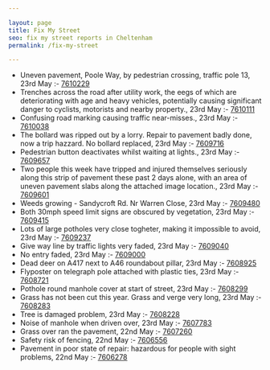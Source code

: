 ```yaml
---

layout: page
title: Fix My Street
seo: fix my street reports in Cheltenham
permalink: /fix-my-street

---
```


<!-- fix_marker starts -->

- Uneven pavement, Poole Way, by pedestrian crossing, traffic pole 13, 23rd May :- [7610229](https://www.fixmystreet.com/report/7610229)
- Trenches across the road after utility work, the eegs of which are deteriorating with age and heavy vehicles, potentially causing significant danger to cyclists, motorists and nearby property., 23rd May :- [7610111](https://www.fixmystreet.com/report/7610111)
- Confusing road marking causing traffic near-misses., 23rd May :- [7610038](https://www.fixmystreet.com/report/7610038)
- The bollard was ripped out by a lorry. Repair to pavement badly done, now a trip hazzard. No bollard replaced, 23rd May :- [7609716](https://www.fixmystreet.com/report/7609716)
- Pedestrian button deactivates whilst waiting at lights., 23rd May :- [7609657](https://www.fixmystreet.com/report/7609657)
- Two people this week have tripped and injured themselves seriously along this strip of pavement these past 2 days alone, with an area of uneven pavement slabs along the attached image location., 23rd May :- [7609601](https://www.fixmystreet.com/report/7609601)
- Weeds growing - Sandycroft Rd. Nr Warren Close, 23rd May :- [7609480](https://www.fixmystreet.com/report/7609480)
- Both 30mph speed limit signs are obscured by vegetation, 23rd May :- [7609415](https://www.fixmystreet.com/report/7609415)
- Lots of large potholes very close togheter, making it impossible to avoid, 23rd May :- [7609237](https://www.fixmystreet.com/report/7609237)
- Give way line by traffic lights very faded, 23rd May :- [7609040](https://www.fixmystreet.com/report/7609040)
- No entry faded, 23rd May :- [7609000](https://www.fixmystreet.com/report/7609000)
- Dead deer on A417 next to A46 roundabout pillar, 23rd May :- [7608925](https://www.fixmystreet.com/report/7608925)
- Flyposter on telegraph pole attached with plastic ties, 23rd May :- [7608721](https://www.fixmystreet.com/report/7608721)
- Pothole round manhole cover at start of street, 23rd May :- [7608299](https://www.fixmystreet.com/report/7608299)
- Grass has not been cut this year. Grass and verge very long, 23rd May :- [7608283](https://www.fixmystreet.com/report/7608283)
- Tree is damaged problem, 23rd May :- [7608228](https://www.fixmystreet.com/report/7608228)
- Noise of manhole when driven over, 23rd May :- [7607783](https://www.fixmystreet.com/report/7607783)
- Grass over ran the pavement, 22nd May :- [7607260](https://www.fixmystreet.com/report/7607260)
- Safety risk of fencing, 22nd May :- [7606556](https://www.fixmystreet.com/report/7606556)
- Pavement in poor state of repair: hazardous for people with sight problems, 22nd May :- [7606278](https://www.fixmystreet.com/report/7606278)

<!-- fix_marker ends -->